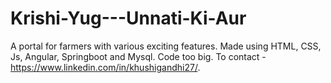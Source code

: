 # Krishi-Yug---Unnati-Ki-Aur
A portal for farmers with various exciting features. Made using HTML, CSS, Js, Angular, Springboot and Mysql.
Code too big. To contact - https://www.linkedin.com/in/khushigandhi27/.
